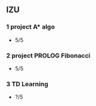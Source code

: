 ## IZU 

### 1 project A* algo
 - 5/5

### 2 project PROLOG Fibonacci
 - 5/5

### 3 TD Learning
 - ?/5